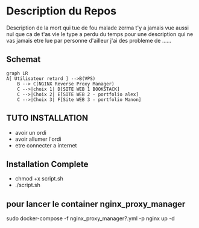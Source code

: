 # Description du Repos
Description de la mort qui tue de fou malade zerma t'y a jamais vue aussi nul que ca de t'as vie 
le type a perdu du temps pour une description qui ne vas jamais etre lue par personne d'ailleur j'ai des probleme de ......

## Schemat

```mermaid
graph LR
A[ Utilisateur retard ] -->B(VPS)
    B --> C(NGINX Reverse Proxy Manager)
    C -->|choix 1| D[SITE WEB 1 BOOKSTACK]
    C -->|Choix 2| E[SITE WEB 2 - portfolio alex]
    C -->|Choix 3| F[Site WEB 3 - portfolio Manon]
```

## TUTO INSTALLATION
- avoir un ordi
- avoir allumer l'ordi
- etre connecter a internet

## Installation Complete
- chmod +x script.sh
- ./script.sh



## pour lancer le container nginx_proxy_manager
sudo docker-compose -f nginx_proxy_manager?.yml -p nginx up -d

